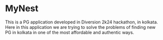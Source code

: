 # MyNest
This is a PG application developed in Diversion 2k24 hackathon, in kolkata. Here in this application  we are trying to solve the problems of finding new PG in kolkata in one of the most affordable and authentic ways.
